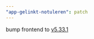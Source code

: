 ```yaml
---
"app-gelinkt-notuleren": patch
---
```


bump frontend to [v5.33.1](https://github.com/lblod/frontend-gelinkt-notuleren/releases/tag/v5.33.1)
